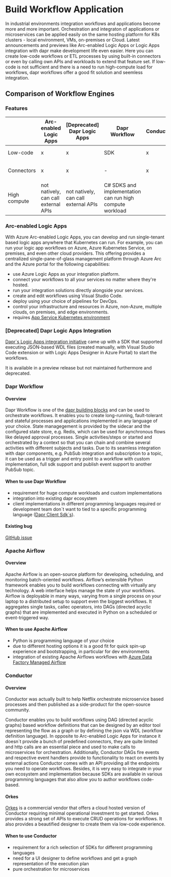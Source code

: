 # Build Workflow Application

In industrial environments integration workflows and applications become more and more important.
Orchestration and integraton of applications or microservices can be applied easily on the same hosting platform for K8s clusters - local environment, VMs, on-premises or Cloud.
Latest announcements and previews like Arc-enabled Logic Apps or Logic Apps integration with dapr make development life even easier.
Here you can create low-code workflows or ETL processes by using built-in connectors or even by calling own APIs and workloads to extend that feature set.
If low-code is not sufficient and there is a need to run high-compute load for workflows, dapr workflows offer a good fit solution and seemless integration.

## Comparison of Workflow Engines

### Features

| | Arc-enabled Logic Apps | [Deprecated] Dapr Logic Apps | Dapr Workflow | Conductor | Apache Airflow |
| --- | --- | --- | --- | --- | --- |
| Low-code | x | x | SDK | x | Python scripts |
| Connectors | x | x | - | x | webhooks, custom connectors |
| High compute | not natively, can call external APIs | not natively, can call external APIs | C# SDKS and implementation can run high compute workload|

### Arc-enabled Logic Apps

With Azure Arc-enabled Logic Apps, you can develop and run single-tenant based logic apps anywhere that Kubernetes can run. For example, you can run your logic app workflows on Azure, Azure Kubernetes Service, on premises, and even other cloud providers. This offering provides a centralized single-pane-of-glass management platform through Azure Arc and the Azure portal for the following capabilities:

- use Azure Logic Apps as your integration platform.
- connect your workflows to all your services no matter where they're hosted.
- run your integration solutions directly alongside your services.
- create and edit workflows using Visual Studio Code.
- deploy using your choice of pipelines for DevOps.
- control your infrastructure and resources in Azure, non-Azure, multiple clouds, on premises, and edge environments.
- requires [App Service Kubernetes environment](https://learn.microsoft.com/en-us/azure/app-service/manage-create-arc-environment?tabs=bash#install-the-app-service-extension)

### [Deprecated] Dapr Logic Apps Integration

[Dapr´s Logic Apps integration initiative](https://docs.dapr.io/developing-applications/integrations/azure/workflows/) came up with a SDK that supported executing JSON-based WDL files (created manually, with Visual Studio Code extension or with Logic Apps Designer in Azure Portal) to start the workflows.

It is available in a preview release but not maintained furthermore and deprecated.

### Dapr Workflow

#### Overview

Dapr Workflow is one of the [dapr building blocks](https://docs.dapr.io/concepts/building-blocks-concept/) and can be used to orchestrate workflows.
It enables you to create long-running, fault-tolerant and stateful processes and applications implemented in any language of your choice.
State managegement is provided by the sidecar and the configured state store, e.g. Redis, which can be used for aynchronous flows like delayed approval processes.
Single activities/steps or started and orchestrated by a context so that you can chain and combine several activities with different subjects and tasks.
Due to its seamless integration with dapr components, e.g. PubSub integration and subscription to a topic, it can be used as a trigger and entry point to a workflow with custom implementation, full sdk support and publish event support to another PubSub topic.

#### When to use Dapr Workflow

- requirement for huge compute workloads and custom implementations
- integration into existing dapr ecosystem
- client implementations in different programming languages required or development team don´t want to tied to a specific programming language ([Dapr Client Sdk´s](https://docs.dapr.io/developing-applications/sdks/#sdk-languages)).

#### Existing bug

[GitHub issue](https://github.com/dapr/dapr/issues/2765)

### Apache Airflow

#### Overview

Apache Airflow is an open-source platform for developing, scheduling, and monitoring batch-oriented workflows. Airflow’s extensible Python framework enables you to build workflows connecting with virtually any technology. A web interface helps manage the state of your workflows. Airflow is deployable in many ways, varying from a single process on your laptop to a distributed setup to support even the biggest workflows. It aggregates single tasks, callec operators, into DAGs (directed acyclic graphs) that are implemented and executed in Python on a scheduled or event-triggered way.

#### When to use Apache Airflow

- Python is programming language of your choice
- due to different hosting options it is a good fit for quick spin-up experience and bootstrapping, in particular for dev environments
- integration of existing Apache Airflows workflows with [Azure Data Factory Managed Airflow](https://learn.microsoft.com/en-us/azure/data-factory/concept-managed-airflow)

### Conductor

#### Overview

Conductor was actually built to help Netflix orchestrate microservice based processes and then published as a side-product for the open-source community.

Conductor enables you to build workflows using DAG (directed acyclic graphs) based workflow definitions that can be designed by an editor tool representing the flow as a graph or by defining the json via WDL (workflow definition language).
In opposite to Arc-enabled Logic Apps for instance it doesn´t provide a bunch of predefined connectors, they are quite limited and http calls are an essential piece and used to make calls to microservices for orchestration.
Additionally, Conductor DAGs fire events and respective event handlers provide to functionality to react on events by external actions
Conductor comes with an API providing all the endpoints you need to operate workflows. Besides, it is very easy to integrate in your own ecosystem and implementation because SDKs are available in various programming languages that also allow you to author workflows code-based.

#### Orkes

[Orkes](https://orkes.io/) is a commercial vendor that offers a cloud hosted version of Conductor requiring minimal operational investment to get started.
Orkes provides a strong set of APIs to execute CRUD operations for workflows. It also provides a beautified designer to create them via low-code experience.

#### When to use Conductor

- requirement for a rich selection of SDKs for different programming languages
- need for a UI designer to define workflows and get a graph representation of the execution plan
- pure orchestration for microservices
